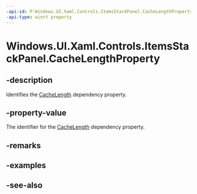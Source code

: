 ```yaml
---
-api-id: P:Windows.UI.Xaml.Controls.ItemsStackPanel.CacheLengthProperty
-api-type: winrt property
---
```


<!-- Property syntax
public Windows.UI.Xaml.DependencyProperty CacheLengthProperty { get; }
-->

# Windows.UI.Xaml.Controls.ItemsStackPanel.CacheLengthProperty

## -description
Identifies the [CacheLength](itemsstackpanel_cachelength.md) dependency property.



## -property-value
The identifier for the [CacheLength](itemsstackpanel_cachelength.md) dependency property.

## -remarks

## -examples

## -see-also
